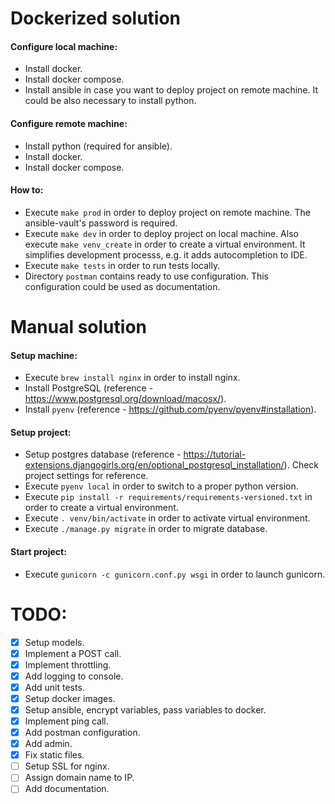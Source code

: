 # Dockerized solution

#### Configure local machine:
- Install docker.
- Install docker compose.
- Install ansible in case you want to deploy project on remote machine. It could be also necessary to install python. 

#### Configure remote machine:
- Install python (required for ansible).
- Install docker.
- Install docker compose.

#### How to:
- Execute `make prod` in order to deploy project on remote machine. The ansible-vault's password is required.
- Execute `make dev` in order to deploy project on local machine. Also execute `make venv_create` in order to create a virtual environment. It simplifies development processs, e.g. it adds autocompletion to IDE.
- Execute `make tests` in order to run tests locally.
- Directory `postman` contains ready to use configuration. This configuration could be used as documentation.



# Manual solution

#### Setup machine:
- Execute `brew install nginx` in order to install nginx.
- Install PostgreSQL (reference - https://www.postgresql.org/download/macosx/).
- Install `pyenv` (reference - https://github.com/pyenv/pyenv#installation).

#### Setup project:
- Setup postgres database (reference - https://tutorial-extensions.djangogirls.org/en/optional_postgresql_installation/). Check project settings for reference.
- Execute `pyenv local` in order to switch to a proper python version.
- Execute `pip install -r requirements/requirements-versioned.txt` in order to create a virtual environment.
- Execute `. venv/bin/activate` in order to activate virtual environment.
- Execute `./manage.py migrate` in order to migrate database.

#### Start project:
- Execute `gunicorn -c gunicorn.conf.py wsgi` in order to launch gunicorn.



# TODO:
- [x] Setup models.
- [x] Implement a POST call.
- [x] Implement throttling.
- [x] Add logging to console.
- [x] Add unit tests.
- [x] Setup docker images.
- [x] Setup ansible, encrypt variables, pass variables to docker.
- [x] Implement ping call.
- [x] Add postman configuration.
- [x] Add admin.
- [x] Fix static files.
- [ ] Setup SSL for nginx.
- [ ] Assign domain name to IP.
- [ ] Add documentation.
